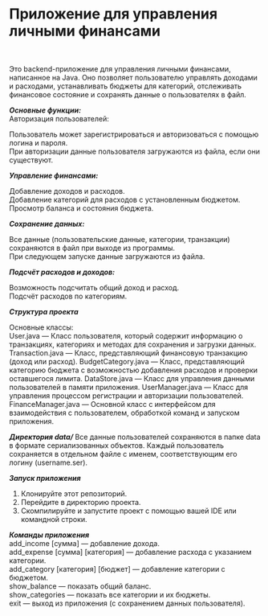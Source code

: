 <h1>Приложение для управления личными финансами</h1><br />

Это backend-приложение для управления личными финансами, написанное на Java. Оно позволяет пользователю управлять доходами и расходами, устанавливать бюджеты для категорий, отслеживать финансовое состояние и сохранять данные о пользователях в файл.<br />

***Основные функции:***<br />
Авторизация пользователей:<br />

Пользователь может зарегистрироваться и авторизоваться с помощью логина и пароля.<br />
При авторизации данные пользователя загружаются из файла, если они существуют.<br />

***Управление финансами:***<br />

Добавление доходов и расходов.<br />
Добавление категорий для расходов с установленным бюджетом.<br />
Просмотр баланса и состояния бюджета.<br />

***Сохранение данных:***<br />

Все данные (пользовательские данные, категории, транзакции) сохраняются в файл при выходе из программы.<br />
При следующем запуске данные загружаются из файла.<br />

***Подсчёт расходов и доходов:***<br />

Возможность подсчитать общий доход и расход.<br />
Подсчёт расходов по категориям.<br />

***Структура проекта***<br />

Основные классы:<br />
User.java — Класс пользователя, который содержит информацию о транзакциях, категориях и методах для сохранения и загрузки данных.
Transaction.java — Класс, представляющий финансовую транзакцию (доход или расход).
BudgetCategory.java — Класс, представляющий категорию бюджета с возможностью добавления расходов и проверки оставшегося лимита.
DataStore.java — Класс для управления данными пользователей в памяти приложения.
UserManager.java — Класс для управления процессом регистрации и авторизации пользователей.
FinanceManager.java — Основной класс с интерфейсом для взаимодействия с пользователем, обработкой команд и запуском приложения. <br />

***Директория data/***
Все данные пользователей сохраняются в папке data в формате сериализованных объектов. Каждый пользователь сохраняется в отдельном файле с именем, соответствующим его логину (username.ser).

***Запуск приложения***<br />
1. Клонируйте этот репозиторий.<br />
2. Перейдите в директорию проекта.<br />
3. Скомпилируйте и запустите проект с помощью вашей IDE или командной строки.<br />

***Команды приложения***<br />
add_income [сумма] — добавление дохода. <br />
add_expense [сумма] [категория] — добавление расхода с указанием категории. <br />
add_category [категория] [бюджет] — добавление категории с бюджетом. <br />
show_balance — показать общий баланс. <br />
show_categories — показать все категории и их бюджеты. <br />
exit — выход из приложения (с сохранением данных пользователя). <br />
